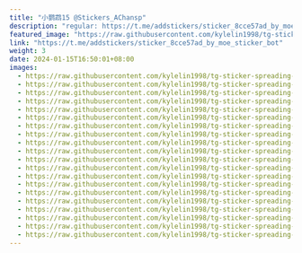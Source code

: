 ```yaml
---
title: "小鹦鹉15 @Stickers_AChansp"
description: "regular: https://t.me/addstickers/sticker_8cce57ad_by_moe_sticker_bot"
featured_image: "https://raw.githubusercontent.com/kylelin1998/tg-sticker-spreading-worldwide-images/main/img/ea17626d-b64f-4c01-88b5-d321a5f52d98.jpg"
link: "https://t.me/addstickers/sticker_8cce57ad_by_moe_sticker_bot"
weight: 3
date: 2024-01-15T16:50:01+08:00
images:
  - https://raw.githubusercontent.com/kylelin1998/tg-sticker-spreading-worldwide-images/main/img/ea17626d-b64f-4c01-88b5-d321a5f52d98.jpg
  - https://raw.githubusercontent.com/kylelin1998/tg-sticker-spreading-worldwide-images/main/img/563ac8ac-97c0-4823-9b58-6bd5ac7f2d1e.jpg
  - https://raw.githubusercontent.com/kylelin1998/tg-sticker-spreading-worldwide-images/main/img/5dd24dda-8802-4d03-bb52-c19e3e0849e7.jpg
  - https://raw.githubusercontent.com/kylelin1998/tg-sticker-spreading-worldwide-images/main/img/f01a3c98-adcc-49e1-ac40-a6b5d9ba3927.jpg
  - https://raw.githubusercontent.com/kylelin1998/tg-sticker-spreading-worldwide-images/main/img/643a9618-053c-41e8-81bb-2daf25142826.jpg
  - https://raw.githubusercontent.com/kylelin1998/tg-sticker-spreading-worldwide-images/main/img/607ee6b5-2717-4e34-8519-e801dc83df65.jpg
  - https://raw.githubusercontent.com/kylelin1998/tg-sticker-spreading-worldwide-images/main/img/e545cd27-7fb0-4d0c-8d93-4ff4b4b71eda.jpg
  - https://raw.githubusercontent.com/kylelin1998/tg-sticker-spreading-worldwide-images/main/img/f246a59b-85c4-488b-938c-4ed3972ed1b3.jpg
  - https://raw.githubusercontent.com/kylelin1998/tg-sticker-spreading-worldwide-images/main/img/6d24c5ed-ba2a-4cbc-8ad6-0cd369ba72b0.jpg
  - https://raw.githubusercontent.com/kylelin1998/tg-sticker-spreading-worldwide-images/main/img/da289aa2-b203-42f1-ba90-f133560aa8df.jpg
  - https://raw.githubusercontent.com/kylelin1998/tg-sticker-spreading-worldwide-images/main/img/4f8f94c3-5097-4034-bd46-a0c63ca8128c.jpg
  - https://raw.githubusercontent.com/kylelin1998/tg-sticker-spreading-worldwide-images/main/img/02e3b07f-a1b4-4f6a-8da1-7c33f474d5ae.jpg
  - https://raw.githubusercontent.com/kylelin1998/tg-sticker-spreading-worldwide-images/main/img/75dd3d24-dbf2-4dbb-a2c7-391c432c4a66.jpg
  - https://raw.githubusercontent.com/kylelin1998/tg-sticker-spreading-worldwide-images/main/img/e400ec7f-905e-48ca-b4ad-211e235fc4cb.jpg
  - https://raw.githubusercontent.com/kylelin1998/tg-sticker-spreading-worldwide-images/main/img/517a1b44-3c07-4fdd-b44c-a188a96e666c.jpg
  - https://raw.githubusercontent.com/kylelin1998/tg-sticker-spreading-worldwide-images/main/img/9ffafb45-abe2-4daa-9c8a-18cd795504a5.jpg
  - https://raw.githubusercontent.com/kylelin1998/tg-sticker-spreading-worldwide-images/main/img/19518a92-263b-4bce-9030-2221a1505f6a.jpg
  - https://raw.githubusercontent.com/kylelin1998/tg-sticker-spreading-worldwide-images/main/img/8a0f7414-2bcc-49f2-83f7-bf5b18b29ec6.jpg
  - https://raw.githubusercontent.com/kylelin1998/tg-sticker-spreading-worldwide-images/main/img/d0981fe3-3f79-4156-9baa-76cfffda5ce4.jpg
  - https://raw.githubusercontent.com/kylelin1998/tg-sticker-spreading-worldwide-images/main/img/d99b006f-1493-44c7-8751-23fd61907017.jpg
---
```

